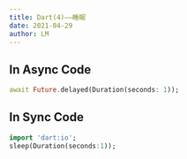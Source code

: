```yaml
---
title: Dart(4)——睡眠
date: 2021-04-29
author: LM
---
```


## In Async Code

```dart
await Future.delayed(Duration(seconds: 1));
```

## In Sync Code

```dart
import 'dart:io';
sleep(Duration(seconds:1));
```


